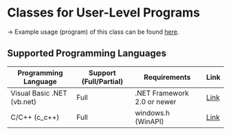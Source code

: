 # Classes for User-Level Programs
-> Example usage (program) of this class can be found [here](https://github.com/hon4/Open-Source-Windows-Drivers/tree/main/Specific/qemu_debugcon/programs/programs).

## Supported Programming Languages
| Programming Language         | Support (Full/Partial) | Requirements                | Link |
|------------------------------|------------------------|-----------------------------|------|
| Visual Basic .NET (vb.net)   | Full                   | .NET Framework 2.0 or newer | [Link](https://github.com/hon4/Open-Source-Windows-Drivers/tree/main/Specific/qemu_debugcon/programs/classes/vb.net/) |
| C/C++ (c_c++)                | Full                   | windows.h (WinAPI)          | [Link](https://github.com/hon4/Open-Source-Windows-Drivers/tree/main/Specific/qemu_debugcon/programs/classes/c_c%2B%2B) |

